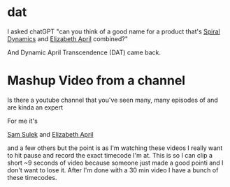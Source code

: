 # dat

I asked chatGPT "can you think of a good name for a product that's [Spiral Dynamics](https://www.youtube.com/watch?v=57yBla5JI9k) and [Elizabeth April](https://elizabethapril.com) combined?"

And Dynamic April Transcendence (DAT) came back.

# Mashup Video from a channel

Is there a youtube channel that you've seen many, many episodes of and are kinda an expert

For me it's

[Sam Sulek](https://en.wikipedia.org/wiki/Draft:Sam_Sulek) and
[Elizabeth April](https://www.youtube.com/@ElizabethApril)

and a few others but the point is as I'm watching these videos I really want to hit
pause and record the exact timecode I'm at. This is so I can clip a short ~9 seconds of video because someone just made a good pointi and I don't want to lose it. After I'm done with a 30 min video I have a bunch of these timecodes.


